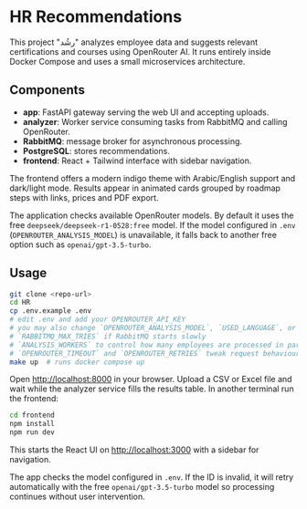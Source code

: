 # HR Recommendations

This project "رشُد" analyzes employee data and suggests relevant certifications and courses using OpenRouter AI. It runs entirely inside Docker Compose and uses a small microservices architecture.

## Components
- **app**: FastAPI gateway serving the web UI and accepting uploads.
- **analyzer**: Worker service consuming tasks from RabbitMQ and calling OpenRouter.
- **RabbitMQ**: message broker for asynchronous processing.
- **PostgreSQL**: stores recommendations.
- **frontend**: React + Tailwind interface with sidebar navigation.

The frontend offers a modern indigo theme with Arabic/English support and dark/light mode. Results appear in animated cards grouped by roadmap steps with links, prices and PDF export.

The application checks available OpenRouter models. By default it uses the free `deepseek/deepseek-r1-0528:free` model. If the model configured in `.env` (`OPENROUTER_ANALYSIS_MODEL`) is unavailable, it falls back to another free option such as `openai/gpt-3.5-turbo`.

## Usage
```bash
git clone <repo-url>
cd HR
cp .env.example .env
# edit .env and add your OPENROUTER_API_KEY
# you may also change `OPENROUTER_ANALYSIS_MODEL`, `USED_LANGUAGE`, or
# `RABBITMQ_MAX_TRIES` if RabbitMQ starts slowly
# `ANALYSIS_WORKERS` to control how many employees are processed in parallel
# `OPENROUTER_TIMEOUT` and `OPENROUTER_RETRIES` tweak request behaviour
make up  # runs docker compose up
```
Open <http://localhost:8000> in your browser. Upload a CSV or Excel file and wait while the analyzer service fills the results table.
In another terminal run the frontend:
```bash
cd frontend
npm install
npm run dev
```
This starts the React UI on <http://localhost:3000> with a sidebar for navigation.

The app checks the model configured in `.env`. If the ID is invalid, it will retry automatically with the free `openai/gpt-3.5-turbo` model so processing continues without user intervention.
